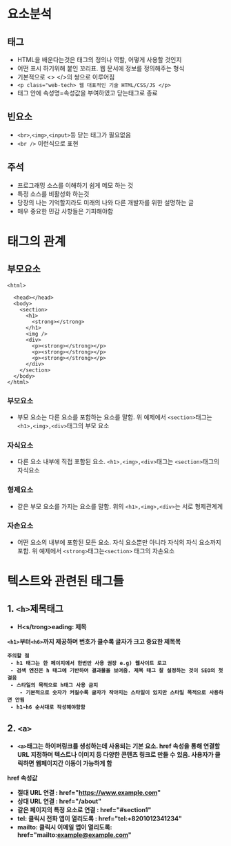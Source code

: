 # 요소분석

## 태그

- HTML을 배운다는것은 태그의 정의나 역할, 어떻게 사용할 것인지
- 어떤 표시 하기위해 붙인 꼬리표. 웹 문서에 정보를 정의해주는 형식
- 기본적으로 <> </>의 쌍으로 이루어짐
- `<p class="web-tech> 웹 대표적인 기술 HTML/CSS/JS </p>`
- 태그 안에 속성명=속성값을 부여하였고 닫는태그로 종료

## 빈요소

- `<br>`,`<img>`,`<input>`등 닫는 태그가 필요없음
- `<br />` 이런식으로 표현

## 주석

- 프로그래밍 소스를 이해하기 쉽게 메모 하는 것
- 특정 소스를 비활성화 하는것
- 당장의 나는 기억할지라도 미래의 나와 다른 개발자를 위한 설명하는 글
- 매우 중요한 민감 사항들은 기피해야함

# 태그의 관계

## 부모요소

```
<html>

  <head></head>
  <body>
    <section>
      <h1>
        <strong></strong>
      </h1>
      <img />
      <div>
        <p><strong></strong></p>
        <p><strong></strong></p>
        <p><strong></strong></p>
      </div>
    </section>
  </body>
</html>
```

### 부모요소

- 부모 요소는 다른 요소를 포함하는 요소를 말함. 위 예제에서 `<section>`태그는 `<h1>,<img>,<div>`태그의 부모 요소

### 자식요소

- 다른 요소 내부에 직접 포함된 요소. `<h1>,<img>,<div>`태그는 `<section>`태그의 자식요소

### 형제요소

- 같은 부모 요소를 가지는 요소를 말함. 위의 `<h1>,<img>,<div>`는 서로 형제관계계

### 자손요소

- 어떤 요소의 내부에 포함된 모든 요소. 자식 요소뿐만 아니라 자식의 자식 요소까지 포함. 위 예제에서 `<strong>`태그는`<section>` 태그의 자손요소

# 텍스트와 관련된 태그들

## 1. `<h>`제목태그

- <strong>H<s/trong>eading: 제목

`<h1>`부터`<h6>`까지 제공하며 번호가 클수록 글자가 크고 중요한 제목목

```
주의할 점
 - h1 태그는 한 페이지에서 한번만 사용 권장 e.g) 웹사이트 로고
 - 검색 엔진은 h 태그에 기반하여 결과물을 보여줌. 제목 태그 잘 설정하는 것이 SEO의 첫걸음
 - 스타일의 목적으로 h태그 사용 금지
    - 기본적으로 숫자가 커질수록 글자가 작아지는 스타일이 있지만 스타일 목적으로 사용하면 안됨
 - h1~h6 순서대로 작성해야함함
```

## 2. `<a>`

- `<a>`태그는 하이퍼링크를 생성하는데 사용되는 기본 요소. href 속성을 통해 연결할 URL 지정하며 텍스트나 이미지 등 다양한 콘텐츠 링크로 만들 수 있음. 사용자가 클릭하면 웹페이지간 이동이 가능하게 함

<strong>href 속성값 </strong>

- 절대 URL 연결 : href="https://www.example.com"
- 상대 URL 연결 : href="/about"
- 같은 페이지의 특정 요소로 연결 : href="#section1"
- tel: 클릭시 전화 앱이 열리도록 : href="tel:+8201012341234"
- mailto: 클릭시 이메일 앱이 열리도록: href="mailto:example@example.com"

